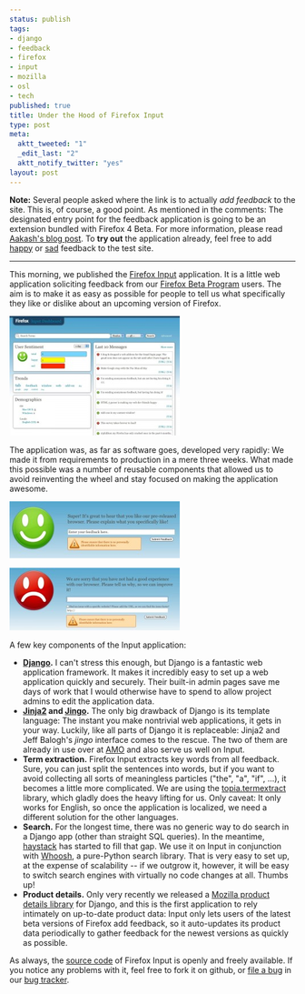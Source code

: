```yaml
--- 
status: publish
tags: 
- django
- feedback
- firefox
- input
- mozilla
- osl
- tech
published: true
title: Under the Hood of Firefox Input
type: post
meta: 
  aktt_tweeted: "1"
  _edit_last: "2"
  aktt_notify_twitter: "yes"
layout: post
---
```

<strong>Note:</strong> Several people asked where the link is to actually <em>add feedback</em> to the site. This is, of course, a good point. As mentioned in the comments: The designated entry point for the feedback application is going to be an extension bundled with Firefox 4 Beta. For more information, please read <a href="http://aakash.doesthings.com/2010/06/25/hi-my-name-is-firefox-input/">Aakash's blog post</a>. To <strong>try out</strong> the application already, feel free to add <a href="http://input.stage.mozilla.com/happy">happy</a> or <a href="http://input.stage.mozilla.com/sad">sad</a> feedback to the test site.
<hr />

This morning, we published the <a href="http://input.mozilla.com">Firefox Input</a> application. It is a little web application soliciting feedback from our <a href="http://www.mozilla.com/en-US/firefox/all-beta.html">Firefox Beta Program</a> users. The aim is to make it as easy as possible for people to tell us what specifically they like or dislike about an upcoming version of Firefox.

<a href="/media/wp/2010/06/fx-input-dashboard.jpg"><img src="/media/wp/2010/06/fx-input-dashboard-300x210.jpg" alt="" title="Firefox Input: Dashboard" width="300" height="210" class="aligncenter size-medium wp-image-2835" /></a>

The application was, as far as software goes, developed very rapidly: We made it from requirements to production in a mere three weeks. What made this possible was a number of reusable components that allowed us to avoid reinventing the wheel and stay focused on making the application awesome.

<a href="/media/wp/2010/06/fx-input-happy.jpg"><img src="/media/wp/2010/06/fx-input-happy-300x100.jpg" alt="" title="Firefox Input: Happy Feedback" width="300" height="100" class="aligncenter size-medium wp-image-2842" /></a>

<a href="/media/wp/2010/06/fx-input-sad.jpg"><img src="/media/wp/2010/06/fx-input-sad-300x110.jpg" alt="" title="Firefox Input: Sad Feedback" width="300" height="110" class="aligncenter size-medium wp-image-2843" /></a>

A few key components of the Input application:
<ul>
	<li><strong><a href="http://www.djangoproject.com/">Django</a>.</strong> I can't stress this enough, but Django is a fantastic web application framework. It makes it incredibly easy to set up a web application quickly and securely. Their built-in admin pages save me days of work that I would otherwise have to spend to allow project admins to edit the application data.</li>
	<li><strong><a href="http://jinja.pocoo.org/2/">Jinja2</a> and <a href="http://github.com/jbalogh/jingo/">Jingo</a>.</strong> The only big drawback of Django is its template language: The instant you make nontrivial web applications, it gets in your way. Luckily, like all parts of Django it is replaceable: Jinja2 and Jeff Balogh's <em>jingo</em> interface comes to the rescue. The two of them are already in use over at <a href="https://addons.mozilla.org">AMO</a> and also serve us well on Input.</li>
	<li><strong>Term extraction.</strong> Firefox Input extracts key words from all feedback. Sure, you can just split the sentences into words, but if you want to avoid collecting all sorts of meaningless particles ("the", "a", "if", ...), it becomes a little more complicated. We are using the <a href="http://pypi.python.org/pypi/topia.termextract/">topia.termextract</a> library, which gladly does the heavy lifting for us. Only caveat: It only works for English, so once the application is localized, we need a different solution for the other languages.</li>
	<li><strong>Search.</strong> For the longest time, there was no generic way to do search in a Django app (other than straight SQL queries). In the meantime, <a href="http://haystacksearch.org/">haystack</a> has started to fill that gap. We use it on Input in conjunction with <a href="http://bitbucket.org/mchaput/whoosh/wiki/Home">Whoosh</a>, a pure-Python search library. That is very easy to set up, at the expense of scalability -- if we outgrow it, however, it will be easy to switch search engines with virtually no code changes at all. Thumbs up!</li>
	<li><strong>Product details.</strong> Only very recently we released a <a href="http://blog.mozilla.com/webdev/2010/06/01/django-mozilla-product-details-because-short-library-names-are-for-wimps/">Mozilla product details library</a> for Django, and this is the first application to rely intimately on up-to-date product data: Input only lets users of the latest beta versions of Firefox add feedback, so it auto-updates its product data periodically to gather feedback for the newest versions as quickly as possible.</li>
</ul>

As always, the <a href="http://github.com/fwenzel/reporter">source code</a> of Firefox Input is openly and freely available. If you notice any problems with it, feel free to fork it on github, or <a href="https://bugzilla.mozilla.org/enter_bug.cgi?product=Webtools&component=Input">file a bug</a> in our <a href="https://bugzilla.mozilla.org/buglist.cgi?resolution=---&query_format=advanced&component=Input&product=Webtools">bug tracker</a>.
